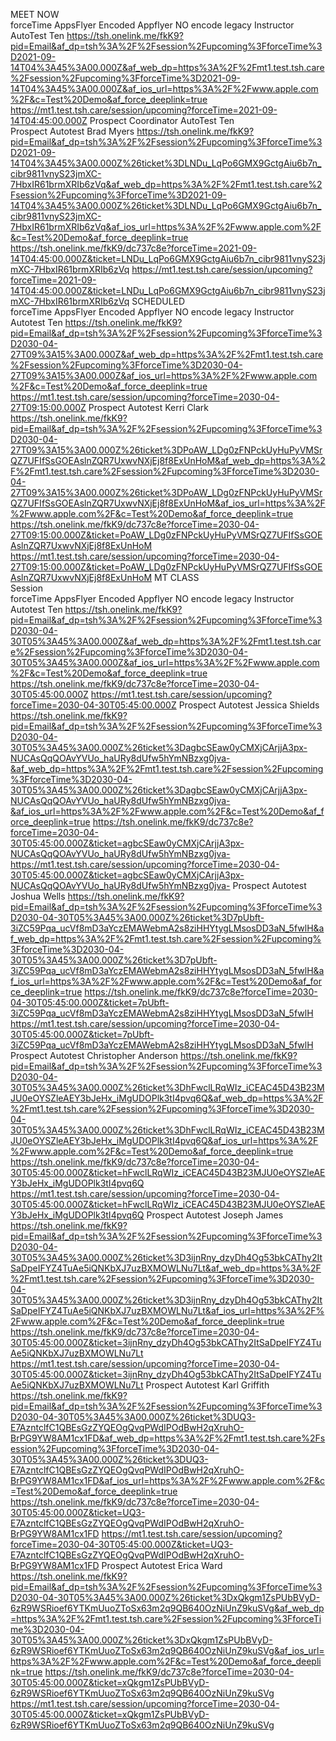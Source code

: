 MEET NOW			
forceTime	AppsFlyer Encoded	Appflyer NO encode	legacy
Instructor AutoTest Ten	https://tsh.onelink.me/fkK9?pid=Email&af_dp=tsh%3A%2F%2Fsession%2Fupcoming%3FforceTime%3D2021-09-14T04%3A45%3A00.000Z&af_web_dp=https%3A%2F%2Fmt1.test.tsh.care%2Fsession%2Fupcoming%3FforceTime%3D2021-09-14T04%3A45%3A00.000Z&af_ios_url=https%3A%2F%2Fwww.apple.com%2F&c=Test%20Demo&af_force_deeplink=true		https://mt1.test.tsh.care/session/upcoming?forceTime=2021-09-14T04:45:00.000Z
Prospect Coordinator AutoTest Ten			
Prospect Autotest Brad Myers	https://tsh.onelink.me/fkK9?pid=Email&af_dp=tsh%3A%2F%2Fsession%2Fupcoming%3FforceTime%3D2021-09-14T04%3A45%3A00.000Z%26ticket%3DLNDu_LqPo6GMX9GctgAiu6b7n_cibr9811vnyS23jmXC-7HbxIR61brmXRIb6zVq&af_web_dp=https%3A%2F%2Fmt1.test.tsh.care%2Fsession%2Fupcoming%3FforceTime%3D2021-09-14T04%3A45%3A00.000Z%26ticket%3DLNDu_LqPo6GMX9GctgAiu6b7n_cibr9811vnyS23jmXC-7HbxIR61brmXRIb6zVq&af_ios_url=https%3A%2F%2Fwww.apple.com%2F&c=Test%20Demo&af_force_deeplink=true	https://tsh.onelink.me/fkK9/dc737c8e?forceTime=2021-09-14T04:45:00.000Z&ticket=LNDu_LqPo6GMX9GctgAiu6b7n_cibr9811vnyS23jmXC-7HbxIR61brmXRIb6zVq	https://mt1.test.tsh.care/session/upcoming?forceTime=2021-09-14T04:45:00.000Z&ticket=LNDu_LqPo6GMX9GctgAiu6b7n_cibr9811vnyS23jmXC-7HbxIR61brmXRIb6zVq
SCHEDULED			
forceTime	AppsFlyer Encoded	Appflyer NO encode	legacy
Instructor Autotest Ten	https://tsh.onelink.me/fkK9?pid=Email&af_dp=tsh%3A%2F%2Fsession%2Fupcoming%3FforceTime%3D2030-04-27T09%3A15%3A00.000Z&af_web_dp=https%3A%2F%2Fmt1.test.tsh.care%2Fsession%2Fupcoming%3FforceTime%3D2030-04-27T09%3A15%3A00.000Z&af_ios_url=https%3A%2F%2Fwww.apple.com%2F&c=Test%20Demo&af_force_deeplink=true		https://mt1.test.tsh.care/session/upcoming?forceTime=2030-04-27T09:15:00.000Z
Prospect Autotest Kerri Clark	https://tsh.onelink.me/fkK9?pid=Email&af_dp=tsh%3A%2F%2Fsession%2Fupcoming%3FforceTime%3D2030-04-27T09%3A15%3A00.000Z%26ticket%3DPoAW_LDg0zFNPckUyHuPyVMSrQZ7UFIfSsGOEAslnZQR7UxwvNXjEj8f8ExUnHoM&af_web_dp=https%3A%2F%2Fmt1.test.tsh.care%2Fsession%2Fupcoming%3FforceTime%3D2030-04-27T09%3A15%3A00.000Z%26ticket%3DPoAW_LDg0zFNPckUyHuPyVMSrQZ7UFIfSsGOEAslnZQR7UxwvNXjEj8f8ExUnHoM&af_ios_url=https%3A%2F%2Fwww.apple.com%2F&c=Test%20Demo&af_force_deeplink=true	https://tsh.onelink.me/fkK9/dc737c8e?forceTime=2030-04-27T09:15:00.000Z&ticket=PoAW_LDg0zFNPckUyHuPyVMSrQZ7UFIfSsGOEAslnZQR7UxwvNXjEj8f8ExUnHoM	https://mt1.test.tsh.care/session/upcoming?forceTime=2030-04-27T09:15:00.000Z&ticket=PoAW_LDg0zFNPckUyHuPyVMSrQZ7UFIfSsGOEAslnZQR7UxwvNXjEj8f8ExUnHoM
MT CLASS			
Session			
forceTime	AppsFlyer Encoded	Appflyer NO encode	legacy
Instructor Autotest Ten	https://tsh.onelink.me/fkK9?pid=Email&af_dp=tsh%3A%2F%2Fsession%2Fupcoming%3FforceTime%3D2030-04-30T05%3A45%3A00.000Z&af_web_dp=https%3A%2F%2Fmt1.test.tsh.care%2Fsession%2Fupcoming%3FforceTime%3D2030-04-30T05%3A45%3A00.000Z&af_ios_url=https%3A%2F%2Fwww.apple.com%2F&c=Test%20Demo&af_force_deeplink=true	https://tsh.onelink.me/fkK9/dc737c8e?forceTime=2030-04-30T05:45:00.000Z	https://mt1.test.tsh.care/session/upcoming?forceTime=2030-04-30T05:45:00.000Z
Prospect Autotest Jessica Shields	https://tsh.onelink.me/fkK9?pid=Email&af_dp=tsh%3A%2F%2Fsession%2Fupcoming%3FforceTime%3D2030-04-30T05%3A45%3A00.000Z%26ticket%3DagbcSEaw0yCMXjCArjjA3px-NUCAsQqQOAvYVUo_haURy8dUfw5hYmNBzxg0jva-&af_web_dp=https%3A%2F%2Fmt1.test.tsh.care%2Fsession%2Fupcoming%3FforceTime%3D2030-04-30T05%3A45%3A00.000Z%26ticket%3DagbcSEaw0yCMXjCArjjA3px-NUCAsQqQOAvYVUo_haURy8dUfw5hYmNBzxg0jva-&af_ios_url=https%3A%2F%2Fwww.apple.com%2F&c=Test%20Demo&af_force_deeplink=true	https://tsh.onelink.me/fkK9/dc737c8e?forceTime=2030-04-30T05:45:00.000Z&ticket=agbcSEaw0yCMXjCArjjA3px-NUCAsQqQOAvYVUo_haURy8dUfw5hYmNBzxg0jva-	https://mt1.test.tsh.care/session/upcoming?forceTime=2030-04-30T05:45:00.000Z&ticket=agbcSEaw0yCMXjCArjjA3px-NUCAsQqQOAvYVUo_haURy8dUfw5hYmNBzxg0jva-
Prospect Autotest Joshua Wells	https://tsh.onelink.me/fkK9?pid=Email&af_dp=tsh%3A%2F%2Fsession%2Fupcoming%3FforceTime%3D2030-04-30T05%3A45%3A00.000Z%26ticket%3D7pUbft-3iZC59Pqa_ucVf8mD3aYczEMAWebmA2s8ziHHYtygLMsosDD3aN_5fwlH&af_web_dp=https%3A%2F%2Fmt1.test.tsh.care%2Fsession%2Fupcoming%3FforceTime%3D2030-04-30T05%3A45%3A00.000Z%26ticket%3D7pUbft-3iZC59Pqa_ucVf8mD3aYczEMAWebmA2s8ziHHYtygLMsosDD3aN_5fwlH&af_ios_url=https%3A%2F%2Fwww.apple.com%2F&c=Test%20Demo&af_force_deeplink=true	https://tsh.onelink.me/fkK9/dc737c8e?forceTime=2030-04-30T05:45:00.000Z&ticket=7pUbft-3iZC59Pqa_ucVf8mD3aYczEMAWebmA2s8ziHHYtygLMsosDD3aN_5fwlH	https://mt1.test.tsh.care/session/upcoming?forceTime=2030-04-30T05:45:00.000Z&ticket=7pUbft-3iZC59Pqa_ucVf8mD3aYczEMAWebmA2s8ziHHYtygLMsosDD3aN_5fwlH
Prospect Autotest Christopher Anderson	https://tsh.onelink.me/fkK9?pid=Email&af_dp=tsh%3A%2F%2Fsession%2Fupcoming%3FforceTime%3D2030-04-30T05%3A45%3A00.000Z%26ticket%3DhFwclLRqWIz_iCEAC45D43B23MJU0eOYSZleAEY3bJeHx_iMgUDOPlk3tI4pvq6Q&af_web_dp=https%3A%2F%2Fmt1.test.tsh.care%2Fsession%2Fupcoming%3FforceTime%3D2030-04-30T05%3A45%3A00.000Z%26ticket%3DhFwclLRqWIz_iCEAC45D43B23MJU0eOYSZleAEY3bJeHx_iMgUDOPlk3tI4pvq6Q&af_ios_url=https%3A%2F%2Fwww.apple.com%2F&c=Test%20Demo&af_force_deeplink=true	https://tsh.onelink.me/fkK9/dc737c8e?forceTime=2030-04-30T05:45:00.000Z&ticket=hFwclLRqWIz_iCEAC45D43B23MJU0eOYSZleAEY3bJeHx_iMgUDOPlk3tI4pvq6Q	https://mt1.test.tsh.care/session/upcoming?forceTime=2030-04-30T05:45:00.000Z&ticket=hFwclLRqWIz_iCEAC45D43B23MJU0eOYSZleAEY3bJeHx_iMgUDOPlk3tI4pvq6Q
Prospect Autotest Joseph James	https://tsh.onelink.me/fkK9?pid=Email&af_dp=tsh%3A%2F%2Fsession%2Fupcoming%3FforceTime%3D2030-04-30T05%3A45%3A00.000Z%26ticket%3D3ijnRny_dzyDh4Og53bkCAThy2ItSaDpeIFYZ4TuAe5iQNKbXJ7uzBXMOWLNu7Lt&af_web_dp=https%3A%2F%2Fmt1.test.tsh.care%2Fsession%2Fupcoming%3FforceTime%3D2030-04-30T05%3A45%3A00.000Z%26ticket%3D3ijnRny_dzyDh4Og53bkCAThy2ItSaDpeIFYZ4TuAe5iQNKbXJ7uzBXMOWLNu7Lt&af_ios_url=https%3A%2F%2Fwww.apple.com%2F&c=Test%20Demo&af_force_deeplink=true	https://tsh.onelink.me/fkK9/dc737c8e?forceTime=2030-04-30T05:45:00.000Z&ticket=3ijnRny_dzyDh4Og53bkCAThy2ItSaDpeIFYZ4TuAe5iQNKbXJ7uzBXMOWLNu7Lt	https://mt1.test.tsh.care/session/upcoming?forceTime=2030-04-30T05:45:00.000Z&ticket=3ijnRny_dzyDh4Og53bkCAThy2ItSaDpeIFYZ4TuAe5iQNKbXJ7uzBXMOWLNu7Lt
Prospect Autotest Karl Griffith	https://tsh.onelink.me/fkK9?pid=Email&af_dp=tsh%3A%2F%2Fsession%2Fupcoming%3FforceTime%3D2030-04-30T05%3A45%3A00.000Z%26ticket%3DUQ3-E7AzntclfC1QBEsGzZYQEOgQvqPWdIPOdBwH2qXruhO-BrPG9YW8AM1cx1FD&af_web_dp=https%3A%2F%2Fmt1.test.tsh.care%2Fsession%2Fupcoming%3FforceTime%3D2030-04-30T05%3A45%3A00.000Z%26ticket%3DUQ3-E7AzntclfC1QBEsGzZYQEOgQvqPWdIPOdBwH2qXruhO-BrPG9YW8AM1cx1FD&af_ios_url=https%3A%2F%2Fwww.apple.com%2F&c=Test%20Demo&af_force_deeplink=true	https://tsh.onelink.me/fkK9/dc737c8e?forceTime=2030-04-30T05:45:00.000Z&ticket=UQ3-E7AzntclfC1QBEsGzZYQEOgQvqPWdIPOdBwH2qXruhO-BrPG9YW8AM1cx1FD	https://mt1.test.tsh.care/session/upcoming?forceTime=2030-04-30T05:45:00.000Z&ticket=UQ3-E7AzntclfC1QBEsGzZYQEOgQvqPWdIPOdBwH2qXruhO-BrPG9YW8AM1cx1FD
Prospect Autotest Erica Ward	https://tsh.onelink.me/fkK9?pid=Email&af_dp=tsh%3A%2F%2Fsession%2Fupcoming%3FforceTime%3D2030-04-30T05%3A45%3A00.000Z%26ticket%3DxQkgm1ZsPUbBVyD-6zR9WSRioef6YTKmUuoZToSx63m2q9QB640OzNiUnZ9kuSVg&af_web_dp=https%3A%2F%2Fmt1.test.tsh.care%2Fsession%2Fupcoming%3FforceTime%3D2030-04-30T05%3A45%3A00.000Z%26ticket%3DxQkgm1ZsPUbBVyD-6zR9WSRioef6YTKmUuoZToSx63m2q9QB640OzNiUnZ9kuSVg&af_ios_url=https%3A%2F%2Fwww.apple.com%2F&c=Test%20Demo&af_force_deeplink=true	https://tsh.onelink.me/fkK9/dc737c8e?forceTime=2030-04-30T05:45:00.000Z&ticket=xQkgm1ZsPUbBVyD-6zR9WSRioef6YTKmUuoZToSx63m2q9QB640OzNiUnZ9kuSVg	https://mt1.test.tsh.care/session/upcoming?forceTime=2030-04-30T05:45:00.000Z&ticket=xQkgm1ZsPUbBVyD-6zR9WSRioef6YTKmUuoZToSx63m2q9QB640OzNiUnZ9kuSVg
